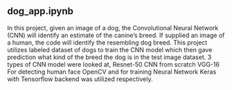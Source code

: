 ## dog_app.ipynb

In this project, given an image of a dog, the Convolutional Neural Network (CNN) will identify an estimate of the canine’s breed. If supplied an image of a human, the code will identify the resembling dog breed. This project utilizes labeled dataset of dogs to train the CNN model which then gave prediction what kind of the breed the dog is in the test image dataset. 3 types of CNN model were looked at, 
Resnet-50
CNN from scratch
VGG-16
For detecting human face OpenCV and for training Neural Network Keras with Tensorflow backend was utilized respectively.
